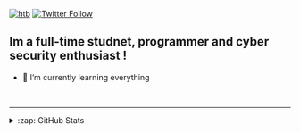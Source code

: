 

[![htb](https://img.shields.io/badge/hackthebox-profile-greenhttps://img.shields.io/badge/hackthebox-profile-green)](https://www.hackthebox.eu/home/users/profile/395982)
[![Twitter Follow](https://img.shields.io/twitter/follow/edruged?color=1DA1F2&logo=twitter&style=for-the-badge)](https://twitter.com/intent/follow?original_referer=https%3A%2F%2Fgithub.com%2FcodeSTACKr&screen_name=codeSTACKr)

## Im a full-time studnet, programmer and cyber security enthusiast !

- 🌱 I’m currently learning everything


<br />

---

</details>

<details>
  <summary>:zap: GitHub Stats</summary>

  <img align="left" alt="4heds's GitHub Stats" src="https://github-readme-stats.codestackr.vercel.app/api?username=4hed&show_icons=true&hide_border=true" />

</details>

[htb]: https://www.hackthebox.eu/home/users/profile/395982
[twitter]: https://twitter.com/virtualsurfr
